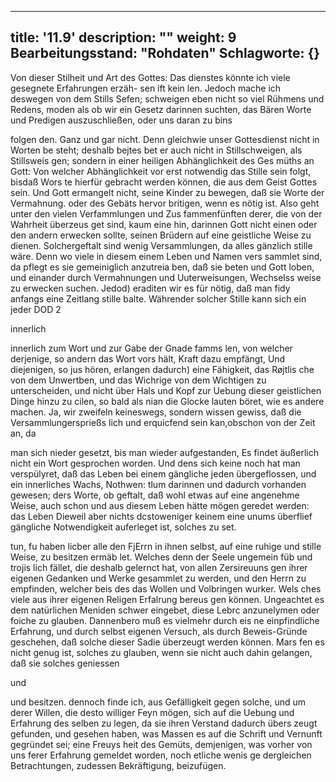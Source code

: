 
---
title: '11.9'
description: ""
weight: 9
Bearbeitungsstand: "Rohdaten"
Schlagworte: {}
---
<!-- Seite 499 -->

Von dieser Stilheit und Art des Gottes: Das dienstes könnte ich viele gesegnete Erfahrungen erzäh- sen ift kein len. Jedoch mache ich deswegen von dem Stills Sefen; schweigen eben nicht so viel Rühmens und Redens, moden als ob wir ein Gesetz darinnen suchten, das Bären Worte und Predigen auszuschließen, oder uns daran zu bins

folgen den. Ganz und gar nicht. Denn gleichwie unser Gottesdienst nicht in Worten be steht; deshalb bejtes bet er auch nicht in Stillschweigen, als Stillsweis gen; sondern in einer heiligen Abhänglichkeit des Ges müths an Gott: Von welcher Abhänglichkeit vor erst notwendig das Stille sein folgt, bisdaß Wors te hierfür gebracht werden können, die aus dem Geist Gottes sein. Und Gott ermangelt nicht, seine Kinder zu bewegen, daß sie Worte der Vermahnung. oder des Gebäts hervor britigen, wenn es nötig ist. Also geht unter den vielen Verfammlungen und Zus fammenfünften derer, die von der Wahrheit überzeus get sind, kaum eine hin, darinnen Gott nicht einen oder den andern erwecken sollte, seinen Brüdern auf eine geistliche Weise zu dienen. Solchergeftalt sind wenig Versammlungen, da alles gänzlich stille wäre. Denn wo viele in diesem einem Leben und Namen vers sammlet sind, da pflegt es sie gemeiniglich anzutreia ben, daß sie beten und Gott loben, und einander durch Vermahnungen und Uuterweisungen, Wechselss weise zu erwecken suchen. Jedod) eraditen wir es für nötig, daß man fidy anfangs eine Zeitlang stille balte. Währender solcher Stille kann sich ein jeder DOD 2

innerlich
<!-- Seite 500 -->

innerlich zum Wort und zur Gabe der Gnade famms len, von welcher derjenige, so andern das Wort vors hält, Kraft dazu empfängt, Und diejenigen, so jus hören, erlangen dadurch) eine Fähigkeit, das Røjtlis che von dem Unwertben, und das Wichrige von dem Wichtigen zu unterscheiden, und nicht über Hals und Kopf zur Uebung dieser geistlichen Dinge hinzu zu cilen, so bald als nian die Glocke lauten böret, wie es andere machen. Ja, wir zweifeln keineswegs, sondern wissen gewiss, daß die Versammlungersprießs lich und erquicfend sein kan,obschon von der Zeit an, da

man sich nieder gesetzt, bis man wieder aufgestanden, Es findet äußerlich nicht ein Wort gesprochen worden. Und dens sich keine noch hat man verspülyret, daß das Leben bei einem gängliche jeden übergeflossen, und ein innerliches Wachs, Nothwen: tlum darinnen und dadurch vorhanden gewesen; ders Worte, ob geftalt, daß wohl etwas auf eine angenehme Weise, auch schon und aus diesem Leben hätte mögen geredet werden: das Leben Dieweil aber nichts dcstoweniger keinem eine unums überflief gängliche Notwendigkeit auferleget ist, solches zu set.

tun, fu haben licber alle den FjErrn in ihnen selbst, auf eine ruhige und stille Weise, zu besitzen ermäb let. Welches denn der Seele ungemein füb und trojis lich fället, die deshalb gelernct hat, von allen Zersireuuns gen ihrer eigenen Gedanken und Werke gesammlet zu werden, und den Herrn zu empfinden, welcher beis des das Wollen und Volbringen wurker. Wels ches viele aus ihrer eigenen Religen Erfalrung bereus gen können. Ungeachtet es dem natürlichen Meniden schwer eingebet, diese Lebrc anzunelymen oder foiche zu glauben. Dannenbero muß es vielmehr durch eis ne einpfindliche Erfahrung, und durch selbst eigenen Versuch, als durch Beweis-Gründe geschehen, daß solche dieser Sadie überzeugt werden können. Mars fen es nicht genug ist, solches zu glauben, wenn sie nicht auch dahin gelangen, daß sie solches geniessen

und
<!-- Seite 501 -->
 und besitzen. dennoch finde ich, aus Gefälligkeit
gegen solche, und um derer Willen, die desto williger
Feyn mögen, sich auf die Uebung und Erfahrung des
selben zu legen, da sie ihren Verstand dadurch übers
zeugt gefunden, und gesehen haben, was Massen es auf
die Schrift und Vernunft gegründet sei; eine Freuys
heit des Gemüts, demjenigen, was vorher von uns
ferer Erfahrung gemeldet worden, noch etliche wenis
ge dergleichen Betrachtungen, zudessen Bekräftigung,
beizufügen.
